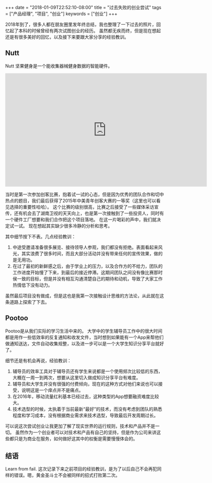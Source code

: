 +++
date = "2018-01-09T22:52:10-08:00"
title = "过去失败的创业尝试"
tags = ["产品经理", "项目", "创业"]
keywords = ["创业"]
+++

2018年到了，很多人都在朋友圈里发年终总结，我也整理了一下过去的照片，回忆起了本科的时候曾经有两次试图创业的经历。
虽然都无疾而终，但是现在想起还是有很多美好的回忆，以及接下来要跟大家分享的经验教训。

## Nutt

Nutt 坚果健身是一个能收集器械健身数据的智能硬件。

<iframe src="https://player.vimeo.com/video/250402480" width="640" height="360" frameborder="0" webkitallowfullscreen mozallowfullscreen allowfullscreen></iframe>

当时是第一次参加创客比赛，抱着试一试的心态，但是因为优秀的团队合作和切中热点的题目，我们最后获得了2015年中美青年创客大赛的一等奖（这里也可以看见选择的重要性哈哈）。
这个比赛的级别很高，比赛之后接受了一些媒体采访宣传，还有机会去了湖南卫视的天天向上，也是第一次接触到了一些投资人，同时有一个硬件工厂想要和我们合作把这个项目落地。
在这一片喝彩的声中，我们就决定试一试。
现在想起其实缺少很多冷静的分析和思考。

其中细节按下不表。几点经验教训：

1. 中途受邀请准备很多展览、接待领导人参观，我们都没有拒绝。表面看起来风光，其实浪费了很多时间，而且大部分活动并没有带来任何的宣传效果，做的是无用功。
2. 在过了最初的新鲜感之后，由于学业上的压力，以及合作方的不给力，团队的工作进度开始慢了下来，到最后的接近停滞。这期间团队之间没有像比赛那时侯一致的目标，但是并没有相互沟通清楚自己的期待和动机，导致了大家工作热情低下没有动力。

虽然最后项目没有做成，但是这也是我第一次接触设计思维的方法论，从此就在这条道路上探索了下去。

## Pootoo

Pootoo是从我们实际的学习生活中来的。
大学中的学生辅导员工作中的很大时间都是用作一些低效率的反复通知和收发文件，当时想到如果能有一个App来帮他们做通知送达，文件自动收集规整，以及进一步可以是一个大学生知识分享平台就好了。

细节还是有机会再说，经验教训：

1. 辅导员的效率工具对于辅导员还有学生来说都是一个使用频次比较低的东西，大概在一周一到两次，想要从这里切入做成知识分享平台有难度。
2. 辅导员和大学生并没有很强的付费倾向，现在的这种方式对他们来说也可以接受，说明这是一个痒点并不是痛点。
3. 在2016年，移动流量红利基本已经过去，这种类型的App想要融资难度比较大。
4. 技术选型的时候，太执着于当前最新“最好”的技术，而没有考虑到团队的熟悉程度和学习成本，没有根据商业需求来技术选型，导致最后开发周期过长。

可以说这次尝试创业让我更加了解了现实世界的运行规则，技术和产品并不是一切。
虽然作为一个创业者可以对技术和产品有自己的坚持，但是作为公司来讲这些都只是为商业在服务，如何做好这其中的权衡是需要慢慢体会的。

## 结语

Learn from fail. 这次记录下来之前项目的经验教训，是为了以后自己不会再犯同样的错误。嗯，黄金圣斗士不会被同样的招式打败第二次。
